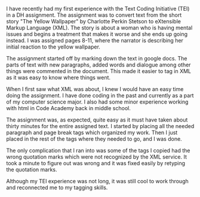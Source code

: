 I have recently had my first experience with the Text Coding Initiative (TEI) in a DH assignment. The assignment was to convert text from the short story "The Yellow Wallpaper" by Charlotte Perkin Stetson to eXtensible Markup Language (XML). The story is about a woman who is having mental issues and begins a treatment that makes it worse and she ends up going instead. I was assigned pages 8-11, where the narrator is describing her initial reaction to the yellow wallpaper.  

The assignment started off by marking down the text in google docs. The parts of text with new paragraphs, added words and dialogue among other things were commented in the document. This made it easier to tag in XML as it was easy to know where things went.  

When I first saw what XML was about, I knew I would have an easy time doing the assignment. I have done coding in the past and currently as a part of my computer science major. I also had some minor experience working with html in Code Academy back in middle school.  

The assignment was, as expected, quite easy as it must have taken about thirty minutes for the entire assigned text. I started by placing all the needed paragraph and page break tags which organized my work. Then I just placed in the rest of the tags where they needed to go, and I was done.  

The only complication that I ran into was some of the tags I copied had the wrong quotation marks which were not recognized by the XML service. It took a minute to figure out was wrong and it was fixed easily by retyping the quotation marks.  

Although my TEI experience was not long, it was still cool to work through and reconnected me to my tagging skills.
